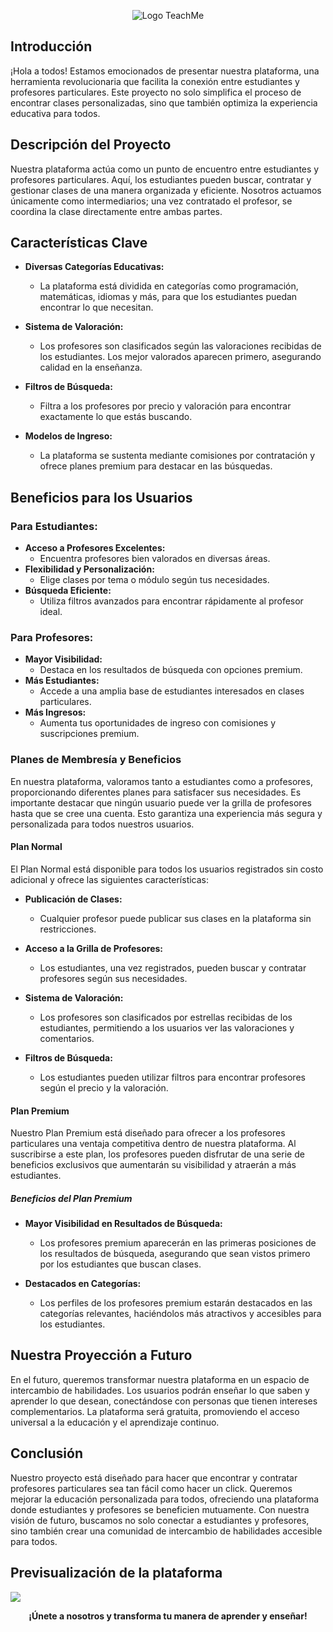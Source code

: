 <p align="center">
  <img src="https://github.com/user-attachments/assets/8a517dd3-eeb8-4e82-9329-dfc818ebf987" alt="Logo TeachMe">
</p>

## Introducción
¡Hola a todos! Estamos emocionados de presentar nuestra plataforma, una herramienta revolucionaria que facilita la conexión entre estudiantes y profesores particulares. Este proyecto no solo simplifica el proceso de encontrar clases personalizadas, sino que también optimiza la experiencia educativa para todos.

## Descripción del Proyecto
Nuestra plataforma actúa como un punto de encuentro entre estudiantes y profesores particulares. Aquí, los estudiantes pueden buscar, contratar y gestionar clases de una manera organizada y eficiente. Nosotros actuamos únicamente como intermediarios; una vez contratado el profesor, se coordina la clase directamente entre ambas partes.

## Características Clave
- **Diversas Categorías Educativas:**
  - La plataforma está dividida en categorías como programación, matemáticas, idiomas y más, para que los estudiantes puedan encontrar lo que necesitan.

- **Sistema de Valoración:**
  - Los profesores son clasificados según las valoraciones recibidas de los estudiantes. Los mejor valorados aparecen primero, asegurando calidad en la enseñanza.

- **Filtros de Búsqueda:**
  - Filtra a los profesores por precio y valoración para encontrar exactamente lo que estás buscando.

- **Modelos de Ingreso:**
  - La plataforma se sustenta mediante comisiones por contratación y ofrece planes premium para destacar en las búsquedas.

## Beneficios para los Usuarios
### Para Estudiantes:
- **Acceso a Profesores Excelentes:**
  - Encuentra profesores bien valorados en diversas áreas.
- **Flexibilidad y Personalización:**
  - Elige clases por tema o módulo según tus necesidades.
- **Búsqueda Eficiente:**
  - Utiliza filtros avanzados para encontrar rápidamente al profesor ideal.

### Para Profesores:
- **Mayor Visibilidad:**
  - Destaca en los resultados de búsqueda con opciones premium.
- **Más Estudiantes:**
  - Accede a una amplia base de estudiantes interesados en clases particulares.
- **Más Ingresos:**
  - Aumenta tus oportunidades de ingreso con comisiones y suscripciones premium.
    
### Planes de Membresía y Beneficios

En nuestra plataforma, valoramos tanto a estudiantes como a profesores, proporcionando diferentes planes para satisfacer sus necesidades. Es importante destacar que ningún usuario puede ver la grilla de profesores hasta que se cree una cuenta. Esto garantiza una experiencia más segura y personalizada para todos nuestros usuarios.

#### Plan Normal

El Plan Normal está disponible para todos los usuarios registrados sin costo adicional y ofrece las siguientes características:

- **Publicación de Clases:**
  - Cualquier profesor puede publicar sus clases en la plataforma sin restricciones.
  
- **Acceso a la Grilla de Profesores:**
  - Los estudiantes, una vez registrados, pueden buscar y contratar profesores según sus necesidades.
  
- **Sistema de Valoración:**
  - Los profesores son clasificados por estrellas recibidas de los estudiantes, permitiendo a los usuarios ver las valoraciones y comentarios.

- **Filtros de Búsqueda:**
  - Los estudiantes pueden utilizar filtros para encontrar profesores según el precio y la valoración.

#### Plan Premium

Nuestro Plan Premium está diseñado para ofrecer a los profesores particulares una ventaja competitiva dentro de nuestra plataforma. Al suscribirse a este plan, los profesores pueden disfrutar de una serie de beneficios exclusivos que aumentarán su visibilidad y atraerán a más estudiantes.

##### Beneficios del Plan Premium

- **Mayor Visibilidad en Resultados de Búsqueda:**
  - Los profesores premium aparecerán en las primeras posiciones de los resultados de búsqueda, asegurando que sean vistos primero por los estudiantes que buscan clases.

- **Destacados en Categorías:**
  - Los perfiles de los profesores premium estarán destacados en las categorías relevantes, haciéndolos más atractivos y accesibles para los estudiantes.

## Nuestra Proyección a Futuro
En el futuro, queremos transformar nuestra plataforma en un espacio de intercambio de habilidades. Los usuarios podrán enseñar lo que saben y aprender lo que desean, conectándose con personas que tienen intereses complementarios. La plataforma será gratuita, promoviendo el acceso universal a la educación y el aprendizaje continuo.

## Conclusión
Nuestro proyecto está diseñado para hacer que encontrar y contratar profesores particulares sea tan fácil como hacer un click. Queremos mejorar la educación personalizada para todos, ofreciendo una plataforma donde estudiantes y profesores se beneficien mutuamente. Con nuestra visión de futuro, buscamos no solo conectar a estudiantes y profesores, sino también crear una comunidad de intercambio de habilidades accesible para todos.

## Previsualización de la plataforma
[![](https://markdown-videos.deta.dev/youtube/LdiGavjNllM)](https://youtu.be/LdiGavjNllM)


**<p align="center">¡Únete a nosotros y transforma tu manera de aprender y enseñar!</p>**
